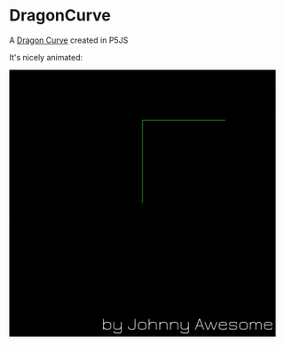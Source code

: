 # DragonCurve
A [Dragon Curve](https://en.wikipedia.org/wiki/Dragon_curve) created in P5JS

It's nicely animated:

![DragonCurve](https://github.com/johnnyawesome/DragonCurve/blob/master/DragonCurve/DemoImage/DragonCurve.gif)

